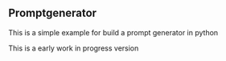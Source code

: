 <h2>Promptgenerator</h2>
This is a simple example for build a prompt generator in python


This is a early work in progress version
